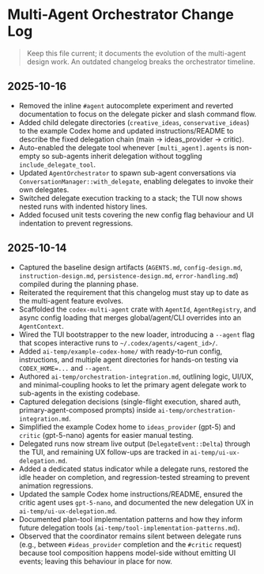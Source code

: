 # Multi-Agent Orchestrator Change Log

> Keep this file current; it documents the evolution of the multi-agent design work. An outdated changelog breaks the orchestrator timeline.

## 2025-10-16
- Removed the inline `#agent` autocomplete experiment and reverted documentation to focus on the delegate picker and slash command flow.
- Added child delegate directories (`creative_ideas`, `conservative_ideas`) to the example Codex home and updated instructions/README to describe the fixed delegation chain (main → ideas_provider → critic).
- Auto-enabled the delegate tool whenever `[multi_agent].agents` is non-empty so sub-agents inherit delegation without toggling `include_delegate_tool`.
- Updated `AgentOrchestrator` to spawn sub-agent conversations via `ConversationManager::with_delegate`, enabling delegates to invoke their own delegates.
- Switched delegate execution tracking to a stack; the TUI now shows nested runs with indented history lines.
- Added focused unit tests covering the new config flag behaviour and UI indentation to prevent regressions.

## 2025-10-14
- Captured the baseline design artifacts (`AGENTS.md`, `config-design.md`, `instruction-design.md`, `persistence-design.md`, `error-handling.md`) compiled during the planning phase.
- Reiterated the requirement that this changelog must stay up to date as the multi-agent feature evolves.
- Scaffolded the `codex-multi-agent` crate with `AgentId`, `AgentRegistry`, and async config loading that merges global/agent/CLI overrides into an `AgentContext`.
- Wired the TUI bootstrapper to the new loader, introducing a `--agent` flag that scopes interactive runs to `~/.codex/agents/<agent_id>/`.
- Added `ai-temp/example-codex-home/` with ready-to-run config, instructions, and multiple agent directories for hands-on testing via `CODEX_HOME=...` and `--agent`.
- Authored `ai-temp/orchestration-integration.md`, outlining logic, UI/UX, and minimal-coupling hooks to let the primary agent delegate work to sub-agents in the existing codebase.
- Captured delegation decisions (single-flight execution, shared auth, primary-agent-composed prompts) inside `ai-temp/orchestration-integration.md`.
- Simplified the example Codex home to `ideas_provider` (gpt-5) and `critic` (gpt-5-nano) agents for easier manual testing.
- Delegated runs now stream live output (`DelegateEvent::Delta`) through the TUI, and remaining UX follow-ups are tracked in `ai-temp/ui-ux-delegation.md`.
- Added a dedicated status indicator while a delegate runs, restored the idle header on completion, and regression-tested streaming to prevent animation regressions.
- Updated the sample Codex home instructions/README, ensured the critic agent uses `gpt-5-nano`, and documented the new delegation UX in `ai-temp/ui-ux-delegation.md`.
- Documented plan-tool implementation patterns and how they inform future delegation tools (`ai-temp/tool-implementation-patterns.md`).
- Observed that the coordinator remains silent between delegate runs (e.g., between `#ideas_provider` completion and the `#critic` request) because tool composition happens model-side without emitting UI events; leaving this behaviour in place for now.
